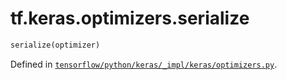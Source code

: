 <div itemscope itemtype="http://developers.google.com/ReferenceObject">
<meta itemprop="name" content="tf.keras.optimizers.serialize" />
</div>

# tf.keras.optimizers.serialize

``` python
serialize(optimizer)
```



Defined in [`tensorflow/python/keras/_impl/keras/optimizers.py`](https://www.tensorflow.org/code/tensorflow/python/keras/_impl/keras/optimizers.py).

